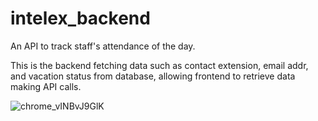 # intelex_backend
An API to track staff's attendance of the day.

This is the backend fetching data such as contact extension, email addr, and vacation status from database, allowing frontend to retrieve data making API calls.


![chrome_vINBvJ9GlK](https://user-images.githubusercontent.com/64113274/230966634-dc625c36-9953-4a93-a3c1-1ddfc70c722e.gif)
